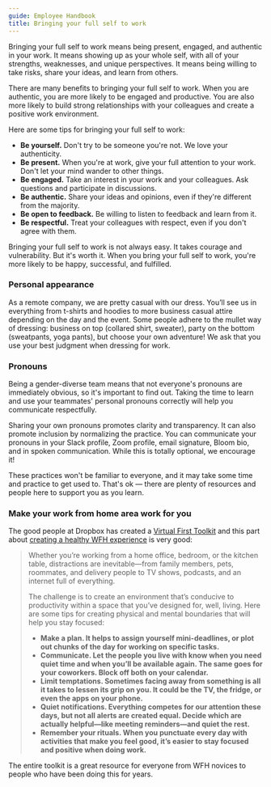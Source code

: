 ```yaml
---
guide: Employee Handbook
title: Bringing your full self to work
---
```


Bringing your full self to work means being present, engaged, and authentic in your work. It means showing up as your whole self, with all of your strengths, weaknesses, and unique perspectives. It means being willing to take risks, share your ideas, and learn from others.

There are many benefits to bringing your full self to work. When you are authentic, you are more likely to be engaged and productive. You are also more likely to build strong relationships with your colleagues and create a positive work environment.

Here are some tips for bringing your full self to work:

* **Be yourself.** Don't try to be someone you're not. We love your authenticity.
* **Be present.** When you're at work, give your full attention to your work. Don't let your mind wander to other things.
* **Be engaged.** Take an interest in your work and your colleagues. Ask questions and participate in discussions.
* **Be authentic.** Share your ideas and opinions, even if they're different from the majority.
* **Be open to feedback.** Be willing to listen to feedback and learn from it.
* **Be respectful.** Treat your colleagues with respect, even if you don't agree with them.

Bringing your full self to work is not always easy. It takes courage and vulnerability. But it's worth it. When you bring your full self to work, you're more likely to be happy, successful, and fulfilled.

### Personal appearance

As a remote company, we are pretty casual with our dress. You’ll see us in everything from t-shirts and hoodies to more business casual attire depending on the day and the event. Some people adhere to the mullet way of dressing: business on top (collared shirt, sweater), party on the bottom (sweatpants, yoga pants), but choose your own adventure! We ask that you use your best judgment when dressing for work.

### Pronouns

Being a gender-diverse team means that not everyone's pronouns are immediately obvious, so it's important to find out. Taking the time to learn and use your teammates' personal pronouns correctly will help you communicate respectfully.

Sharing your own pronouns promotes clarity and transparency. It can also promote inclusion by normalizing the practice. You can communicate your pronouns in your Slack profile, Zoom profile, email signature, Bloom bio, and in spoken communication. While this is totally optional, we encourage it!

These practices won't be familiar to everyone, and it may take some time and practice to get used to. That's ok — there are plenty of resources and people here to support you as you learn.

### Make your work from home area work for you

The good people at Dropbox has created a [Virtual First Toolkit](https://experience.dropbox.com/virtual-first-toolkit) and this part about [creating a healthy WFH experience](https://experience.dropbox.com/virtual-first-toolkit/wellbeing/work-from-home) is very good:

> Whether you’re working from a home office, bedroom, or the kitchen table, distractions are inevitable—from family members, pets, roommates, and delivery people to TV shows, podcasts, and an internet full of everything.
>
> The challenge is to create an environment that’s conducive to productivity within a space that you’ve designed for, well, living. Here are some tips for creating physical and mental boundaries that will help you stay focused:
>
> * **Make a plan. It helps to assign yourself mini-deadlines, or plot out chunks of the day for working on specific tasks.**
> * **Communicate. Let the people you live with know when you need quiet time and when you’ll be available again. The same goes for your coworkers. Block off both on your calendar.**
> * **Limit temptations. Sometimes facing away from something is all it takes to lessen its grip on you. It could be the TV, the fridge, or even the apps on your phone.**
> * **Quiet notifications. Everything competes for our attention these days, but not all alerts are created equal. Decide which are actually helpful—like meeting reminders—and quiet the rest.**
> * **Remember your rituals. When you punctuate every day with activities that make you feel good, it’s easier to stay focused and positive when doing work.**

The entire toolkit is a great resource for everyone from WFH novices to people who have been doing this for years.